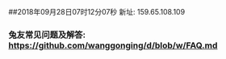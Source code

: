 ##2018年09月28日07时12分07秒 新址: 159.65.108.109
### 兔友常见问题及解答: https://github.com/wanggonging/d/blob/w/FAQ.md
